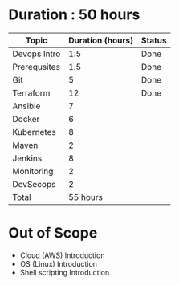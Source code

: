 # Duration : 50 hours
| Topic              | Duration (hours) | Status |
| -------------------| ---------------- | ------ |
| Devops Intro       | 1.5              | Done   |
| Prerequsites       | 1.5              | Done   |
| Git                | 5                | Done   |
| Terraform          | 12               | Done   |
| Ansible            | 7                |        |
| Docker             | 6                |        |
| Kubernetes         | 8                |        |
| Maven              | 2                |        |
| Jenkins            | 8                |        |
| Monitoring         | 2                |        |
| DevSecops          | 2                |        |
| Total              | 55 hours         |        |

# Out of Scope
* Cloud (AWS) Introduction
* OS (Linux) Introduction
* Shell scripting Introduction
